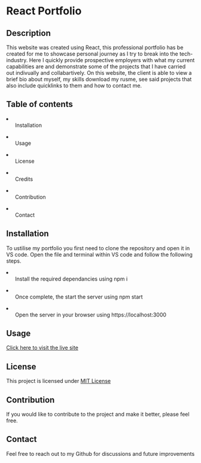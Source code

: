 # React Portfolio

## Description
This website was created using React, this professional portfolio has be created for me to showcase personal journey as I try to break into the tech-industry. Here I quickly provide prospective employers with what my current capabilities are and demonstrate some of the projects that I have carried out indivually and collabartively. On this website, the client is able to view a brief bio about myself, my skills download my rusme, see said projects that also include quicklinks to them and how to contact me.

## Table of contents
<li><ul>Installation</ul></li>
<li><ul>Usage</ul></li>
<li><ul>License</ul></li>
<li><ul>Credits</ul></li>
<li><ul>Contribution</ul></li>
<li><ul>Contact</ul></li>

## Installation
To ustilise my portfolio you first need to clone the repository and open it in VS code. Open the file and terminal within VS code and follow the following steps.
<li><ul>Install the required dependancies using npm i</ul></li>
<li><ul>Once complete, the start the server using npm start</ul></li>
<li><ul>Open the server in your browser using https://localhost:3000</ul></li>

## Usage
<a href="">Click here to visit the live site</a>

## License
This project is licensed under <a href="https://opensource.org/license/MIT">MIT License</a>

## Contribution
If you would like to contribute to the project and make it better, please feel free.

## Contact
Feel free to reach out to my Github for discussions and future improvements
